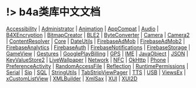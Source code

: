 # !> **b4a类库中文文档**

[Accessibility](libs/Accessibility.md) | [Administrator](libs/Administrator.md) | [Animation](libs/Animation.md) | [AppCompat](libs/AppCompat.md) | [Audio](libs/Audio.md) | [B4XEncryption](libs/B4XEncryption.md) | [BitmapCreator](libs/BitmapCreator.md) | [BLE2](libs/BLE2.md) | [ByteConverter](libs/ByteConverter.md) | [Camera](libs/Camera.md) | [Camera2](libs/Camera2.md) | [ContentResolver](libs/ContentResolver.md) | [Core](libs/Core.md) | [DateUtils](libs/DateUtils.md) | [FirebaseAdMob](libs/FirebaseAdMob.md) | [FirebaseAdMob2](libs/FirebaseAdMob2.md) | [FirebaseAnalytics](libs/FirebaseAnalytics.md) | [FirebaseAuth](libs/FirebaseAuth.md) | [FirebaseNotifications](libs/FirebaseNotifications.md) | [FirebaseStorage](libs/FirebaseStorage.md) | [GameView](libs/GameView.md) | [Gestures](libs/Gestures.md) | [GooglePlayBilling](libs/GooglePlayBilling.md) | [GPS](libs/GPS.md) | [IME](libs/IME.md) | [JavaObject](libs/JavaObject.md) | [JSON](libs/JSON.md) | [KeyValueStore2](libs/KeyValueStore2.md) | [LiveWallpaper](libs/LiveWallpaper.md) | [Network](libs/Network.md) | [NFC](libs/NFC.md) | [OkHttp](libs/OkHttp.md) | [Phone](libs/Phone.md) | [PreferenceActivity](libs/PreferenceActivity.md) | [RandomAccessFile](libs/RandomAccessFile.md) | [Reflection](libs/Reflection.md) | [RuntimePermissions](libs/RuntimePermissions.md) | [Serial](libs/Serial.md) | [Sip](libs/Sip.md) | [SQL](libs/SQL.md) | [StringUtils](libs/StringUtils.md) | [TabStripViewPager](libs/TabStripViewPager.md) | [TTS](libs/TTS.md) | [USB](libs/USB.md) | [ViewsEx](libs/ViewsEx.md) | [xCustomListView](libs/xCustomListView.md) | [XMLBuilder](libs/XMLBuilder.md) | [XmlSax](libs/XmlSax.md) | [XUI](libs/XUI.md) | [XUI2D](libs/XUI2D.md)
